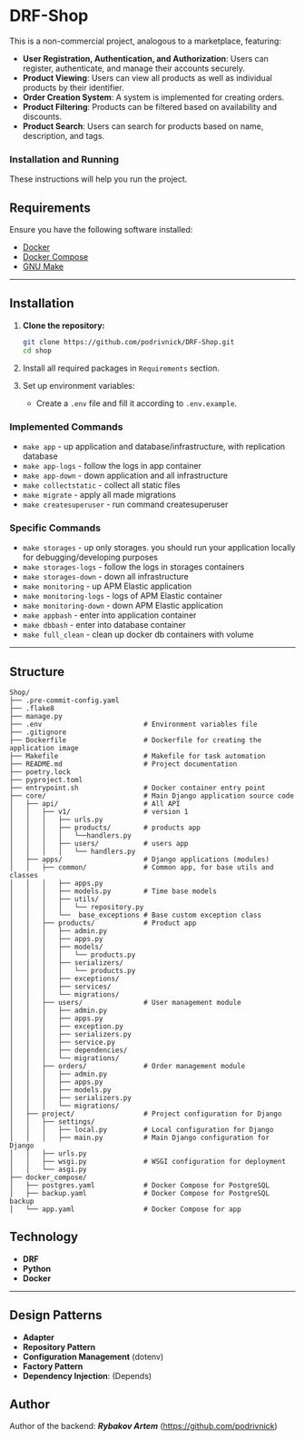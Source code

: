 # DRF-Shop

This is a non-commercial project, analogous to a marketplace, featuring:

* **User Registration, Authentication, and Authorization**: Users can register, authenticate, and manage their accounts securely.
* **Product Viewing**: Users can view all products as well as individual products by their identifier.
* **Order Creation System**: A system is implemented for creating orders.
* **Product Filtering**: Products can be filtered based on availability and discounts.
* **Product Search**: Users can search for products based on name, description, and tags.



### Installation and Running

These instructions will help you run the project.

## Requirements

Ensure you have the following software installed:

- [Docker](https://www.docker.com/get-started)
- [Docker Compose](https://docs.docker.com/compose/install/)
- [GNU Make](https://www.gnu.org/software/make/)

___
## Installation

1. **Clone the repository:**
   ```bash
   git clone https://github.com/podrivnick/DRF-Shop.git
   cd shop
   ```

2. Install all required packages in `Requirements` section.
3. Set up environment variables:
   - Create a `.env` file and fill it according to `.env.example`.

### Implemented Commands

* `make app` - up application and database/infrastructure, with replication database
* `make app-logs` - follow the logs in app container
* `make app-down` - down application and all infrastructure
* `make collectstatic` - collect all static files
* `make migrate` - apply all made migrations
* `make createsuperuser` - run command createsuperuser

### Specific Commands

* `make storages` - up only storages. you should run your application locally for debugging/developing purposes 
* `make storages-logs` - follow the logs in storages containers
* `make storages-down` - down all infrastructure
* `make monitoring` - up APM Elastic application
* `make monitoring-logs` - logs of APM Elastic container
* `make monitoring-down` - down APM Elastic application
* `make appbash` - enter into application container
* `make dbbash` - enter into database container
* `make full_clean` - clean up docker db containers with volume

___
## Structure

```plaintext
Shop/
├── .pre-commit-config.yaml
├── .flake8   
├── manage.py                    
├── .env                         # Environment variables file
├── .gitignore
├── Dockerfile                   # Dockerfile for creating the application image
├── Makefile                     # Makefile for task automation
├── README.md                    # Project documentation
├── poetry.lock
├── pyproject.toml
├── entrypoint.sh                # Docker container entry point
├── core/                        # Main Django application source code
│   ├── api/                     # All API
│   │   ├── v1/                  # version 1
│   │   │   ├── urls.py
│   │   │   ├── products/        # products app
│   │   │   │   └──handlers.py
│   │   │   ├── users/           # users app
│   │   │   │   └── handlers.py
│   ├── apps/                    # Django applications (modules)
│   │   ├── common/              # Common app, for base utils and classes
│   │   │   ├── apps.py
│   │   │   ├── models.py        # Time base models
│   │   │   ├── utils/
│   │   │   │   └── repository.py        
│   │   │   └──  base_exceptions # Base custom exception class
│   │   ├── products/            # Product app
│   │   │   ├── admin.py
│   │   │   ├── apps.py
│   │   │   ├── models/
│   │   │   │   └── products.py
│   │   │   ├── serializers/
│   │   │   │   └── products.py
│   │   │   ├── exceptions/
│   │   │   ├── services/
│   │   │   └── migrations/
│   │   ├── users/               # User management module
│   │   │   ├── admin.py
│   │   │   ├── apps.py
│   │   │   ├── exception.py
│   │   │   ├── serializers.py
│   │   │   ├── service.py
│   │   │   ├── dependencies/
│   │   │   └── migrations/
│   │   ├── orders/              # Order management module
│   │   │   ├── admin.py
│   │   │   ├── apps.py
│   │   │   ├── models.py
│   │   │   ├── serializers.py
│   │   │   └── migrations/
│   ├── project/                 # Project configuration for Django
│   │   ├── settings/
│   │   │   ├── local.py         # Local configuration for Django
│   │   │   ├── main.py          # Main Django configuration for Django
│   │   ├── urls.py
│   │   ├── wsgi.py              # WSGI configuration for deployment
│   │   └── asgi.py              
├── docker_compose/              
│   ├── postgres.yaml            # Docker Compose for PostgreSQL
│   ├── backup.yaml              # Docker Compose for PostgreSQL backup
│   └── app.yaml                 # Docker Compose for app
```

## Technology
+ **DRF**
+ **Python**
+ **Docker**

___
## Design Patterns
+ **Adapter**
+ **Repository Pattern**
+ **Configuration Management** (dotenv)
+ **Factory Pattern**
+ **Dependency Injection**: (Depends)

## Author
Author of the backend: ***Rybakov Artem***  (https://github.com/podrivnick)